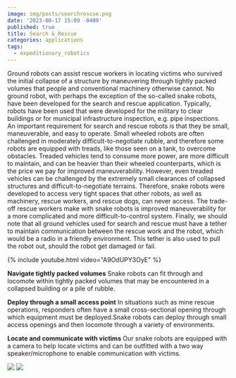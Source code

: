 ```yaml
---
image: img/posts/searchrescue.png
date: '2023-08-17 15:09 -0400'
published: true
title: Search & Rescue
categories: applications
tags:
  - expeditionary_robotics
---
```

Ground robots can assist rescue workers in locating victims who survived the initial collapse of a structure by maneuvering through tightly packed volumes that people and conventional machinery otherwise cannot. No ground robot, with perhaps the exception of the so-called snake robots, have been developed for the search and rescue application. Typically, robots have been used that were developed for the military to clear buildings or for municipal infrastructure inspection, e.g. pipe inspections. An important requirement for search and rescue robots is that they be small, maneuverable, and easy to operate. Small wheeled robots are often challenged in moderately difficult-to-negotiate rubble, and therefore some robots are equipped with treads, like those seen on a tank, to overcome obstacles. Treaded vehicles tend to consume more power, are more difficult to maintain, and can be heavier than their wheeled counterparts, which is the price we pay for improved maneuverability. However, even treaded vehicles can be challenged by the extremely small clearances of collapsed structures and difficult-to-negotiate terrains. Therefore, snake robots were developed to access very tight spaces that other robots, as well as machinery, rescue workers, and rescue dogs, can never access. The trade-off rescue workers make with snake robots is improved maneuverability for a more complicated and more difficult-to-control system. Finally, we should note that all ground vehicles used for search and rescue must have a tether to maintain communication between the rescue work and the robot, which would be a radio in a friendly environment. This tether is also used to pull the robot out, should the robot get damaged or fail. 

{% include youtube.html video="A9OdUPY3OyE" %}

**Navigate tightly packed volumes**
Snake robots can fit through and locomote within tightly packed volumes that may be encountered in a collapsed building or a pile of rubble.

**Deploy through a small access point**
In situations such as mine rescue operations, responders often have a small cross-sectional opening through which equipment must be deployed.Snake robots can deploy through small access openings and then locomote through a variety of environments.

**Locate and communicate with victims**
Our snake robots are equipped with a camera to help locate victims and can be outfitted with a two way speaker/microphone to enable communication with victims.

<img src="{{site.baseurl}}/img/posts/searchRescue2.png" class="center">
<img src="{{site.baseurl}}/img/posts/barbiebot.jpg" class="center">


